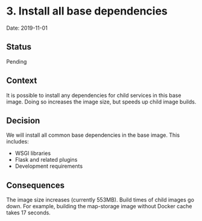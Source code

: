 # 3. Install all base dependencies

Date: 2019-11-01

## Status

Pending

## Context

It is possible to install any dependencies for child services in this base
image. Doing so increases the image size, but speeds up child image builds.

## Decision

We will install all common base dependencies in the base image. This includes:

* WSGI libraries
* Flask and related plugins
* Development requirements

## Consequences

The image size increases (currently 553MB). Build times of child images go down.
For example, building the map-storage image without Docker cache takes 17
seconds.
